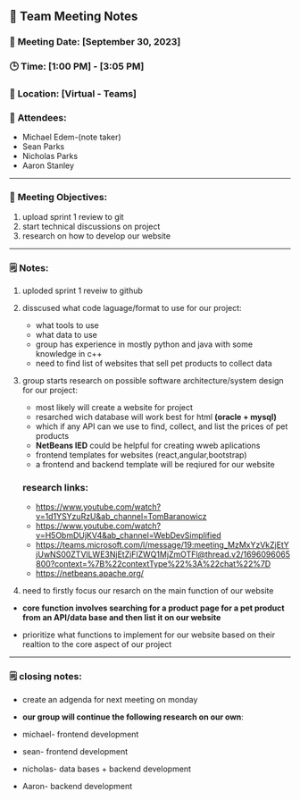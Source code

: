 ## 📝 **Team Meeting Notes**

### 📅 **Meeting Date**: [September 30, 2023]

### 🕒 **Time**: [1:00 PM] - [3:05 PM]

### 📍 **Location**: [Virtual - Teams]

### 📣 **Attendees**:
- Michael Edem-(note taker)
- Sean Parks
- Nicholas Parks
- Aaron Stanley

---

### 🎯 **Meeting Objectives**:
1. upload sprint 1 review to git
2. start technical discussions on project
3. research on how to develop our website

---

### 🗒️ **Notes**:
1. uploded sprint 1 reveiw to github

2. disscused what code laguage/format to use for our project:
   - what tools to use
   - what data to use
   - group has experience in mostly python and java with some knowledge in c++
   - need to find list of websites that sell pet products to collect data

3. group starts research on possible software architecture/system design for our project:
   - most likely will create a website for project
   - resarched wich database will work best for html **(oracle +  mysql)**
   - which if any API can we use to find, collect, and list the prices of pet products
   - **NetBeans IED** could be helpful for creating wweb aplications
   - frontend templates for websites (react,angular,bootstrap)
   - a frontend and backend template will be reqiured for our website
 
    ### **research links**:
   - https://www.youtube.com/watch?v=1d1YSYzuRzU&ab_channel=TomBaranowicz
   - https://www.youtube.com/watch?v=H5ObmDUjKV4&ab_channel=WebDevSimplified
   - https://teams.microsoft.com/l/message/19:meeting_MzMxYzVkZjEtYjUwNS00ZTVlLWE3NjEtZjFlZWQ1MjZmOTFl@thread.v2/1696096065800?context=%7B%22contextType%22%3A%22chat%22%7D
   - https://netbeans.apache.org/
     

5. need to firstly focus our resarch on the main function of our website
- **core function involves searching for a product page for a pet product from an API/data base and then list it on our website**

- prioritize what functions to implement for our website based on their realtion to the core aspect of our project




---

### 🗒️ **closing notes**:
- create an adgenda for next meeting on monday

- **our group will continue the following research on our own**:

- michael- frontend development
- sean- frontend development
- nicholas- data bases + backend development
- Aaron- backend development
